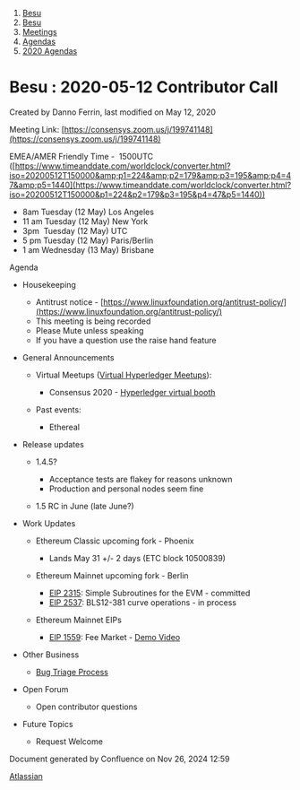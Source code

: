 1. [Besu](index.html)
2. [Besu](Besu_22151173.html)
3. [Meetings](Meetings_22153838.html)
4. [Agendas](Agendas_22153868.html)
5. [2020 Agendas](2020-Agendas_22154139.html)

# Besu : 2020-05-12 Contributor Call

Created by Danno Ferrin, last modified on May 12, 2020

Meeting Link: [https://consensys.zoom.us/j/199741148](https://consensys.zoom.us/j/199741148)

EMEA/AMER Friendly Time -  1500UTC ([https://www.timeanddate.com/worldclock/converter.html?iso=20200512T150000&amp;p1=224&amp;p2=179&amp;p3=195&amp;p4=47&amp;p5=1440](https://www.timeanddate.com/worldclock/converter.html?iso=20200512T150000&p1=224&p2=179&p3=195&p4=47&p5=1440))

- 8am Tuesday (12 May) Los Angeles
- 11 am Tuesday (12 May) New York
- 3pm  Tuesday (12 May) UTC
- 5 pm Tuesday (12 May) Paris/Berlin
- 1 am Wednesday (13 May) Brisbane

Agenda

- Housekeeping
  
  - Antitrust notice - [https://www.linuxfoundation.org/antitrust-policy/](https://www.linuxfoundation.org/antitrust-policy/)
  - This meeting is being recorded
  - Please Mute unless speaking
  - If you have a question use the raise hand feature
- General Announcements
  
  - Virtual Meetups ([Virtual Hyperledger Meetups](https://lf-hyperledger.atlassian.net/wiki/display/events/Virtual+Hyperledger+Meetups)):
    
    - Consensus 2020 - [Hyperledger virtual booth](https://www.hyperledger.org/event/consensus-2020)
  - Past events:
    
    - Ethereal
- Release updates
  
  - 1.4.5?
    
    - Acceptance tests are flakey for reasons unknown
    - Production and personal nodes seem fine
  - 1.5 RC in June (late June?)
- Work Updates
  
  - Ethereum Classic upcoming fork - Phoenix
    
    - Lands May 31 +/- 2 days (ETC block 10500839)
  - Ethereum Mainnet upcoming fork - Berlin
    
    - [EIP 2315](https://github.com/ethereum/EIPs/pull/2576): Simple Subroutines for the EVM - committed
    - [EIP 2537](https://github.com/ethereum/EIPs/pull/2537): BLS12-381 curve operations - in process
  - Ethereum Mainnet EIPs
    
    - [EIP 1559](https://github.com/ethereum/EIPs/blob/master/EIPS/eip-1559.md): Fee Market - [Demo Video](https://drive.google.com/file/d/1RmMdXrWhRhRAS8nIsu8Er6yaT34YDvdr/view)
- Other Business
  
  - [Bug Triage Process](https://lf-hyperledger.atlassian.net/wiki/display/BESU/Bug+Triage+Process)
- Open Forum
  
  - Open contributor questions
- Future Topics
  
  - Request Welcome

Document generated by Confluence on Nov 26, 2024 12:59

[Atlassian](http://www.atlassian.com/)
